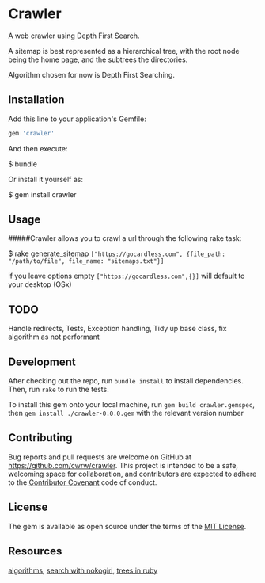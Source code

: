 # Crawler

A web crawler using Depth First Search.

A sitemap is best represented as a hierarchical tree, with the root node being the home page, and the subtrees the directories.

Algorithm chosen for now is Depth First Searching.

## Installation

Add this line to your application's Gemfile:

```ruby
gem 'crawler'
```

And then execute:

  $ bundle

Or install it yourself as:

  $ gem install crawler

## Usage

#####Crawler allows you to crawl a url through the following rake task:

$ rake generate_sitemap ``["https://gocardless.com", {file_path: "/path/to/file", file_name: "sitemaps.txt"}]``

if you leave options empty ``["https://gocardless.com",{}]`` will default to your desktop (OSx)

## TODO
Handle redirects,
Tests,
Exception handling,
Tidy up base class,
fix algorithm as not performant

## Development

After checking out the repo, run `bundle install` to install dependencies. Then, run `rake` to run the tests.

To install this gem onto your local machine, run `gem build crawler.gemspec`, then `gem install ./crawler-0.0.0.gem` with the relevant version number

## Contributing

Bug reports and pull requests are welcome on GitHub at https://github.com/cwrw/crawler. This project is intended to be a safe, welcoming space for collaboration, and contributors are expected to adhere to the [Contributor Covenant](http://contributor-covenant.org) code of conduct.


## License

The gem is available as open source under the terms of the [MIT License](http://opensource.org/licenses/MIT).

## Resources
[algorithms](https://franzejr.wordpress.com/2012/08/13/bfs-and-dfs-algorithms/),
[search with nokogiri](http://stackoverflow.com/questions/17035503/dry-search-every-page-of-a-site-with-nokogiri),
[trees in ruby](http://haozeng.github.io/blog/2014/01/05/trees-in-ruby/)
